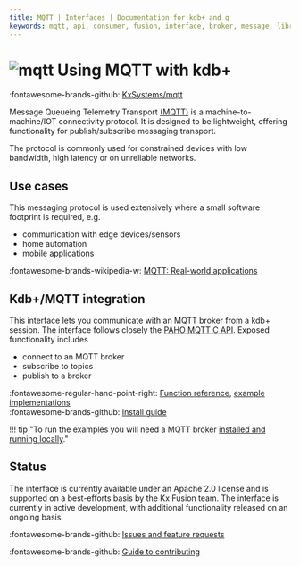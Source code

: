 ```yaml
---
title: MQTT | Interfaces | Documentation for kdb+ and q
keywords: mqtt, api, consumer, fusion, interface, broker, message, library, telemetry, producer, q
---
```


# ![mqtt](../img/mqtt.png) Using MQTT with kdb+

:fontawesome-brands-github: 
[KxSystems/mqtt](https://github.com/KxSystems/mqtt)


Message Queueing Telemetry Transport [(MQTT)](http://mqtt.org/) is a machine-to-machine/IOT connectivity protocol. It is designed to be lightweight, offering functionality for publish/subscribe messaging transport. 

The protocol is commonly used for constrained devices with low bandwidth, high latency or on unreliable networks.

## Use cases

This messaging protocol is used extensively where a small software footprint is required, e.g.

-   communication with edge devices/sensors
-   home automation
-   mobile applications

:fontawesome-brands-wikipedia-w:
[MQTT: Real-world applications](https://en.wikipedia.org/wiki/MQTT#Real-world_applications "Wikipedia")

## Kdb+/MQTT integration

This interface lets you communicate with an MQTT broker from a kdb+ session. The interface follows closely the [PAHO MQTT C API](https://github.com/eclipse/paho.mqtt.c). Exposed functionality includes

-   connect to an MQTT broker
-   subscribe to topics
-   publish to a broker

:fontawesome-regular-hand-point-right:
[Function reference](reference.md), [example implementations](examples.md)
<br>
:fontawesome-brands-github: 
[Install guide](https://github.com/KxSystems/mqtt#installation)

!!! tip "To run the examples you will need a MQTT broker [installed and running locally](https://mosquitto.org/download/)."

## Status

The interface is currently available under an Apache 2.0 license and is supported on a best-efforts basis by the Kx Fusion team. The interface is currently in active development, with additional functionality released on an ongoing basis.

:fontawesome-brands-github: 
[Issues and feature requests](https://github.com/KxSystems/mqtt/issues) 

:fontawesome-brands-github: 
[Guide to contributing](https://github.com/KxSystems/mqtt/blob/master/CONTRIBUTING.md)
